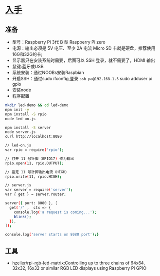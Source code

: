 # [入手](http://www.ruanyifeng.com/blog/2017/06/raspberry-pi-tutorial.html)

## 准备

* 型号：Raspberry Pi 3代 B 型 Raspberry Pi zero
* 电源：输出必须是 5V 电压、至少 2A 电流 Micro SD 卡就是硬盘，推荐使用16G和32G的卡; 
* 显示器只在安装系统时需要，后面可以 SSH 登录，就不需要了，HDMI 输出
* 鼠键:蓝牙或USB
* 系统安装：通过NOOBs安装Raspbian
* 开启SSH：通过sudo ifconfig,登录 `ssh pa@192.168.1.5` sudo adduser pi gpio
* 安装node
* 程序配置

```sh
mkdir led-demo && cd led-demo
npm init -y
npm install -S rpio
node led-on.js

npm install -S server
node server.js
curl http://localhost:8080

// led-on.js
var rpio = require('rpio');

// 打开 11 号针脚（GPIO17) 作为输出
rpio.open(11, rpio.OUTPUT);

// 指定 11 号针脚输出电流（HIGH）
rpio.write(11, rpio.HIGH);

// server.js
var server = require('server');
var { get } = server.router;

server({ port: 8080 }, [
  get('/' ,  ctx => {
    console.log('a request is coming...');
    blink();
  }),
]);

console.log('server starts on 8080 port');}
```

## 工具

* [hzeller/rpi-rgb-led-matrix](https://github.com/hzeller/rpi-rgb-led-matrix):Controlling up to three chains of 64x64, 32x32, 16x32 or similar RGB LED displays using Raspberry Pi GPIO

